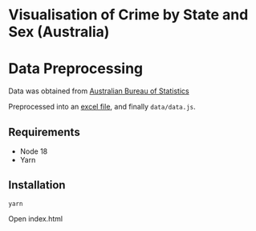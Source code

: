 # Visualisation of Crime by State and Sex (Australia)

# Data Preprocessing
Data was obtained from [Australian Bureau of Statistics](https://www.abs.gov.au/statistics/people/crime-and-justice)

Preprocessed into an [excel file](https://studentuwsedu-my.sharepoint.com/:x:/r/personal/15136653_student_westernsydney_edu_au/_layouts/15/Doc.aspx?sourcedoc=%7Bc47451de-f61c-454d-85ea-307f6970a658%7D&action=edit&wdPreviousSession=bf9b06b2-d9d8-ae9a-aa94-ca18358d6004), and finally `data/data.js`. 

## Requirements
* Node 18
* Yarn

## Installation
```
yarn
```

Open index.html
